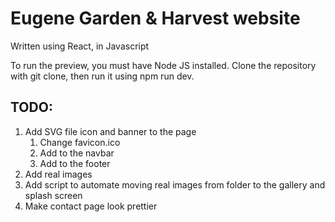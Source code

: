 # Eugene Garden & Harvest website

Written using React, in Javascript

To run the preview, you must have Node JS installed. Clone the repository with git clone, then run it using npm run dev.

## TODO:

1. Add SVG file icon and banner to the page
      1. Change favicon.ico
      2. Add to the navbar
      3. Add to the footer
2. Add real images
3. Add script to automate moving real images from folder to the gallery and splash screen
4. Make contact page look prettier
